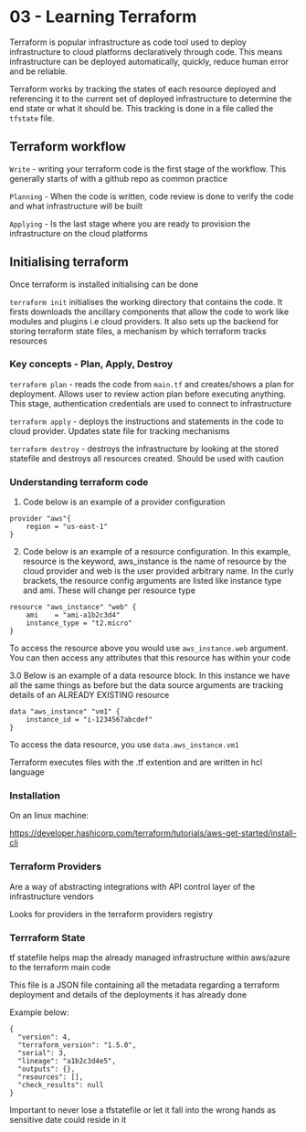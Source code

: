 # 03 - Learning Terraform

Terraform is popular infrastructure as code tool used to deploy infrastructure to cloud platforms declaratively through code. This means infrastructure can be deployed automatically, quickly, reduce human error and be reliable. 

Terraform works by tracking the states of each resource deployed and referencing it to the current set of deployed infrastructure to determine the end state or what it should be. This tracking is done in a file called the `tfstate` file. 

## Terraform workflow

`Write` - writing your terraform code is the first stage of the workflow. This generally starts of with a github repo as common practice 

`Planning` - When the code is written, code review is done to verify the code and what infrastructure will be built 

`Applying` - Is the last stage where you are ready to provision the infrastructure on the cloud platforms

## Initialising terraform 

Once terraform is installed initialising can be done

`terraform init` initialises the working directory that contains the code. It firsts downloads the ancillary components that allow the code to work like modules and plugins i.e cloud providers. It also sets up the backend for storing terraform state files, a mechanism by which terraform tracks resources 

### Key concepts - Plan, Apply, Destroy 

`terraform plan` -  reads the code from `main.tf` and creates/shows a plan for deployment. Allows user to review action plan before executing anything. This stage, authentication credentials are used to connect to infrastructure 

`terraform apply` -  deploys the instructions and statements in the code to cloud provider. Updates state file for tracking mechanisms 

`terraform destroy` - destroys the infrastructure by looking at the stored statefile and destroys all resources created. Should be used with caution

### Understanding terraform code

01. Code below is an example of a provider configuration

```
provider "aws"{
    region = "us-east-1"
}
```

02. Code below is an example of a resource configuration. In this example, resource is the keyword, aws_instance is the name of resource by the cloud provider and web is the user provided arbitrary name. In the curly brackets, the resource config arguments are listed like instance type and ami. These will change per resource type 

```
resource "aws_instance" "web" {
    ami    = "ami-a1b2c3d4"
    instance_type = "t2.micro"
}
```

To access the resource above you would use `aws_instance.web` argument. You can then access any attributes that this resource has within your code 

3.0 Below is an example of a data resource block. In this instance we have all the same things as before but the data source arguments are tracking details of an ALREADY EXISTING resource 

```
data "aws_instance" "vm1" {
    instance_id = "i-1234567abcdef"
}
```

To access the data resource, you use `data.aws_instance.vm1` 

Terraform executes files with the .tf extention and are written in hcl language 

### Installation 

On an linux machine: 

https://developer.hashicorp.com/terraform/tutorials/aws-get-started/install-cli

### Terraform Providers

Are a way of abstracting integrations with API control layer of the infrastructure vendors 

Looks for providers in the terraform providers registry

### Terrraform State

tf statefile helps map the already managed infrastructure within aws/azure to the terraform main code 

This file is a JSON file containing all the metadata regarding a terraform deployment and details of the deployments it has already done

Example below: 
```
{
  "version": 4,
  "terraform_version": "1.5.0",
  "serial": 3,
  "lineage": "a1b2c3d4e5",
  "outputs": {},
  "resources": [],
  "check_results": null
}
```

Important to never lose a tfstatefile or let it fall into the wrong hands as sensitive date could reside in it


